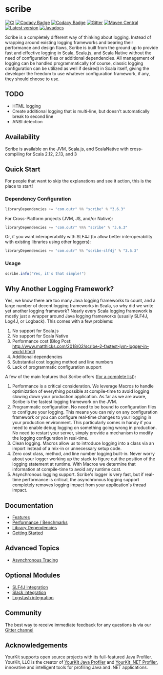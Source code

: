 # scribe

[![CI](https://github.com/outr/scribe/actions/workflows/ci.yml/badge.svg?branch=master)](https://github.com/outr/scribe/actions/workflows/ci.yml)
[![Codacy Badge](https://api.codacy.com/project/badge/Coverage/88d47cae4fc6459dadeabae2e20af45a)](https://www.codacy.com/app/matthicks/scribe?utm_source=github.com&utm_medium=referral&utm_content=outr/scribe&utm_campaign=Badge_Coverage)
[![Codacy Badge](https://app.codacy.com/project/badge/Grade/f333f6b110974985b2d1dbea39665e9e)](https://www.codacy.com/gh/outr/scribe/dashboard?utm_source=github.com&amp;utm_medium=referral&amp;utm_content=outr/scribe&amp;utm_campaign=Badge_Grade)
[![Gitter](https://badges.gitter.im/Join%20Chat.svg)](https://gitter.im/outr/scribe)
[![Maven Central](https://maven-badges.herokuapp.com/maven-central/com.outr/scribe_2.13/badge.svg)](https://maven-badges.herokuapp.com/maven-central/com.outr/scribe_2.13)
[![Latest version](https://index.scala-lang.org/outr/scribe/scribe/latest.svg)](https://index.scala-lang.org/outr/scribe)
[![Javadocs](https://javadoc.io/badge/com.outr/scribe_2.13.svg)](https://javadoc.io/doc/com.outr/scribe_2.13)

Scribe is a completely different way of thinking about logging. Instead of wrapping around existing logging frameworks
and bearing their performance and design flaws, Scribe is built from the ground up to provide fast and effective logging
in Scala, Scala.js, and Scala Native without the need of configuration files or additional dependencies. All management
of logging can be handled programmatically (of course, classic logging configuration can be utilized as well if desired)
in Scala itself, giving the developer the freedom to use whatever configuration framework, if any, they should choose to
use.

## TODO
- HTML logging
- Create additional logging that is multi-line, but doesn't automatically break to second line
- ANSI detection

## Availability

Scribe is available on the JVM, Scala.js, and ScalaNative with cross-compiling for Scala 2.12, 2.13, and 3

## Quick Start

For people that want to skip the explanations and see it action, this is the place to start!

### Dependency Configuration

```scala
libraryDependencies += "com.outr" %% "scribe" % "3.6.3"
```

For Cross-Platform projects (JVM, JS, and/or Native):

```scala
libraryDependencies += "com.outr" %%% "scribe" % "3.6.3"
```

Or, if you want interoperability with SLF4J (to allow better interoperability with existing libraries using other loggers):

```scala
libraryDependencies += "com.outr" %% "scribe-slf4j" % "3.6.3"
```

### Usage

```scala
scribe.info("Yes, it's that simple!")
```

## Why Another Logging Framework?

Yes, we know there are too many Java logging frameworks to count, and a large number of decent logging frameworks in
Scala, so why did we write yet another logging framework?  Nearly every Scala logging framework is mostly just a wrapper
around Java logging frameworks (usually SLF4J, Log4J, or Logback). This comes with a few problems:

1. No support for Scala.js
2. No support for Scala Native
3. Performance cost (Blog Post: http://www.matthicks.com/2018/02/scribe-2-fastest-jvm-logger-in-world.html)
4. Additional dependencies
5. Substantial cost logging method and line numbers
6. Lack of programmatic configuration support

A few of the main features that Scribe offers ([for a complete list](https://github.com/outr/scribe/wiki/Features)):

1. Performance is a critical consideration. We leverage Macros to handle optimization of everything possible at
compile-time to avoid logging slowing down your production application. As far as we are aware, Scribe is the fastest
logging framework on the JVM.
2. Programmatic configuration. No need to be bound to configuration files to configure your logging. This means you can
rely on any configuration framework or you can configure real-time changes to your logging in your production environment.
This particularly comes in handy if you need to enable debug logging on something going wrong in production. No need to
restart your server, simply provide a mechanism to modify the logging configuration in real-time.
3. Clean logging. Macros allow us to introduce logging into a class via an import instead of a mix-in or unnecessary
setup code.
4. Zero cost class, method, and line number logging built-in. Never worry about your logger working up the stack to figure
out the position of the logging statement at runtime. With Macros we determine that information at compile-time to avoid
any runtime cost.
5. Asynchronous logging support. Scribe's logger is very fast, but if real-time performance is critical, the
asynchronous logging support completely removes logging impact from your application's thread impact.

## Documentation
* [Features](https://github.com/outr/scribe/wiki/Features)
* [Performance / Benchmarks](https://github.com/outr/scribe/wiki/benchmarks)
* [Library Dependencies](https://github.com/outr/scribe/wiki/library-dependencies)
* [Getting Started](https://github.com/outr/scribe/wiki/getting-started)

## Advanced Topics
* [Asynchronous Tracing](https://github.com/outr/scribe/wiki/asynchronous-tracing)

## Optional Modules
* [SLF4J integration](https://github.com/outr/scribe/wiki/slf4j)
* [Slack integration](https://github.com/outr/scribe/wiki/slack)
* [Logstash integration](https://github.com/outr/scribe/wiki/logstash)

## Community
The best way to receive immediate feedback for any questions is via our [Gitter channel](https://gitter.im/outr/scribe)

## Acknowledgements
YourKit supports open source projects with its full-featured Java Profiler.
YourKit, LLC is the creator of [YourKit Java Profiler](https://www.yourkit.com/java/profiler/)
and [YourKit .NET Profiler](https://www.yourkit.com/.net/profiler/),
innovative and intelligent tools for profiling Java and .NET applications.